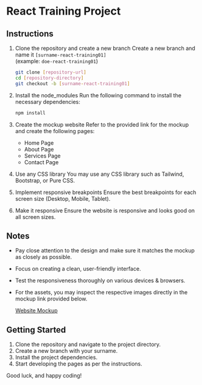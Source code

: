 # React Training Project

## Instructions

1. Clone the repository and create a new branch
   Create a new branch and name it `[surname-react-training01]`  
   (example: `doe-react-training01`)

   ```sh
   git clone [repository-url]
   cd [repository-directory]
   git checkout -b [surname-react-training01]
   ```

2. Install the node_modules
   Run the following command to install the necessary dependencies:

   ```sh
   npm install
   ```

3. Create the mockup website
   Refer to the provided link for the mockup and create the following pages:

   - Home Page
   - About Page
   - Services Page
   - Contact Page

4. Use any CSS library
   You may use any CSS library such as Tailwind, Bootstrap, or Pure CSS.

5. Implement responsive breakpoints
   Ensure the best breakpoints for each screen size (Desktop, Mobile, Tablet).

6. Make it responsive
   Ensure the website is responsive and looks good on all screen sizes.

## Notes

- Pay close attention to the design and make sure it matches the mockup as closely as possible.
- Focus on creating a clean, user-friendly interface.
- Test the responsiveness thoroughly on various devices & browsers.
- For the assets, you may inspect the respective images directly in the mockup link provided below.

  [Website Mockup](https://preview.themeforest.net/item/metize-landing-page-wordpress-theme/full_screen_preview/52251111)

## Getting Started

1. Clone the repository and navigate to the project directory.
2. Create a new branch with your surname.
3. Install the project dependencies.
4. Start developing the pages as per the instructions.

Good luck, and happy coding!

```

```
